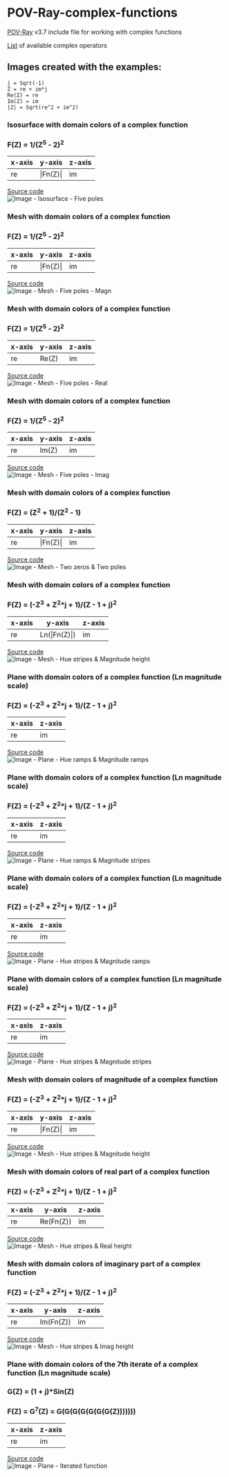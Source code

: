 # POV-Ray-complex-functions
[POV-Ray](http://www.povray.org) v3.7 include file for working with complex functions

[List](OPERATORS.md) of available complex operators

## Images created with the examples:

```
j = Sqrt(-1)
Z = re + im*j
Re(Z) = re
Im(Z) = im
|Z| = Sqrt(re^2 + im^2)
```

### Isosurface with domain colors of a complex function
### F(Z) = 1/(Z<sup>5</sup> - 2)<sup>2</sup>

| x-axis |  y-axis   | z-axis |
| ------ | --------- | ------ |
|   re   | \|Fn(Z)\| |   im   |

[Source code](Examples/FivePoles_Isosurface.pov)\
![Image - Isosurface - Five poles](Examples/FivePoles_Isosurface.png)

### Mesh with domain colors of a complex function
### F(Z) = 1/(Z<sup>5</sup> - 2)<sup>2</sup>

| x-axis |  y-axis   | z-axis |
| ------ | --------- | ------ |
|   re   | \|Fn(Z)\| |   im   |

[Source code](Examples/FivePoles_ClippedMesh2_Magn.pov)\
![Image - Mesh - Five poles - Magn](Examples/FivePoles_ClippedMesh2_Magn.png)

### Mesh with domain colors of a complex function
### F(Z) = 1/(Z<sup>5</sup> - 2)<sup>2</sup>

| x-axis | y-axis | z-axis |
| ------ | ------ | ------ |
|   re   | Re(Z)  |   im   |

[Source code](Examples/FivePoles_ClippedMesh2_Real.pov)\
![Image - Mesh - Five poles - Real](Examples/FivePoles_ClippedMesh2_Real.png)

### Mesh with domain colors of a complex function
### F(Z) = 1/(Z<sup>5</sup> - 2)<sup>2</sup>

| x-axis | y-axis | z-axis |
| ------ | ------ | ------ |
|   re   | Im(Z)  |   im   |

[Source code](Examples/FivePoles_ClippedMesh2_Imag.pov)\
![Image - Mesh - Five poles - Imag](Examples/FivePoles_ClippedMesh2_Imag.png)

### Mesh with domain colors of a complex function
### F(Z) = (Z<sup>2</sup> + 1)/(Z<sup>2</sup> - 1)

| x-axis |  y-axis   | z-axis |
| ------ | --------- | ------ |
|   re   | \|Fn(Z)\| |   im   |

[Source code](Examples/Two_Zeros_Two_Poles.pov)\
![Image - Mesh - Two zeros & Two poles](Examples/Two_Zeros_Two_Poles.png)

### Mesh with domain colors of a complex function
### F(Z) = (-Z<sup>3</sup> + Z<sup>2</sup>*j + 1)/(Z - 1 + j)<sup>2</sup>

| x-axis |     y-axis    | z-axis |
| ------ | ------------- | ------ |
|   re   | Ln(\|Fn(Z)\|) |   im   |

[Source code](Examples/HueStripes_MagnHeight.pov)\
![Image - Mesh - Hue stripes & Magnitude height](Examples/HueStripes_MagnHeight.png)

### Plane with domain colors of a complex function (Ln magnitude scale)
### F(Z) = (-Z<sup>3</sup> + Z<sup>2</sup>*j + 1)/(Z - 1 + j)<sup>2</sup>

| x-axis | z-axis |
| ------ | ------ |
|   re   |   im   |

[Source code](Examples/HueRamps_MagnRamps.pov)\
![Image - Plane - Hue ramps & Magnitude ramps](Examples/HueRamps_MagnRamps.png)

### Plane with domain colors of a complex function (Ln magnitude scale)
### F(Z) = (-Z<sup>3</sup> + Z<sup>2</sup>*j + 1)/(Z - 1 + j)<sup>2</sup>

| x-axis | z-axis |
| ------ | ------ |
|   re   |   im   |

[Source code](Examples/HueRamps_MagnStripes.pov)\
![Image - Plane - Hue ramps & Magnitude stripes](Examples/HueRamps_MagnStripes.png)

### Plane with domain colors of a complex function (Ln magnitude scale)
### F(Z) = (-Z<sup>3</sup> + Z<sup>2</sup>*j + 1)/(Z - 1 + j)<sup>2</sup>

| x-axis | z-axis |
| ------ | ------ |
|   re   |   im   |

[Source code](Examples/HueStripes_MagnRamps.pov)\
![Image - Plane - Hue stripes & Magnitude ramps](Examples/HueStripes_MagnRamps.png)

### Plane with domain colors of a complex function (Ln magnitude scale)
### F(Z) = (-Z<sup>3</sup> + Z<sup>2</sup>*j + 1)/(Z - 1 + j)<sup>2</sup>

| x-axis | z-axis |
| ------ | ------ |
|   re   |   im   |

[Source code](Examples/HueStripes_MagnStripes.pov)\
![Image - Plane - Hue stripes & Magnitude stripes](Examples/HueStripes_MagnStripes.png)

### Mesh with domain colors of magnitude of a complex function
### F(Z) = (-Z<sup>3</sup> + Z<sup>2</sup>*j + 1)/(Z - 1 + j)<sup>2</sup>

| x-axis |  y-axis   | z-axis |
| ------ | --------- | ------ |
|   re   | \|Fn(Z)\| |   im   |

[Source code](Examples/HueStripes_MagnHeight_NonLn.pov)\
![Image - Mesh - Hue stripes & Magnitude height](Examples/HueStripes_MagnHeight_NonLn.png)

### Mesh with domain colors of real part of a complex function
### F(Z) = (-Z<sup>3</sup> + Z<sup>2</sup>*j + 1)/(Z - 1 + j)<sup>2</sup>

| x-axis |   y-axis   | z-axis |
| ------ | ---------- | ------ |
|   re   | Re(Fn(Z))  |   im   |

[Source code](Examples/HueStripes_RealHeight_NonLn.pov)\
![Image - Mesh - Hue stripes & Real height](Examples/HueStripes_RealHeight_NonLn.png)

### Mesh with domain colors of imaginary part of a complex function
### F(Z) = (-Z<sup>3</sup> + Z<sup>2</sup>*j + 1)/(Z - 1 + j)<sup>2</sup>

| x-axis |   y-axis   | z-axis |
| ------ | ---------- | ------ |
|   re   | Im(Fn(Z))  |   im   |

[Source code](Examples/HueStripes_ImagHeight_NonLn.pov)\
![Image - Mesh - Hue stripes & Imag height](Examples/HueStripes_ImagHeight_NonLn.png)

### Plane with domain colors of the 7th iterate of a complex function (Ln magnitude scale)
### G(Z) = (1 + j)*Sin(Z)
### F(Z) = G<sup>7</sup>(Z) = G(G(G(G(G(G(G(Z)))))))

| x-axis | z-axis |
| ------ | ------ |
|   re   |   im   |

[Source code](Examples/Iterated_Sine.pov)\
![Image - Plane - Iterated function](Examples/Iterated_Sine.png)
